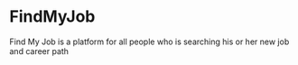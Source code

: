 # FindMyJob
Find My Job is a platform for all people who is searching his or her new job and career path
